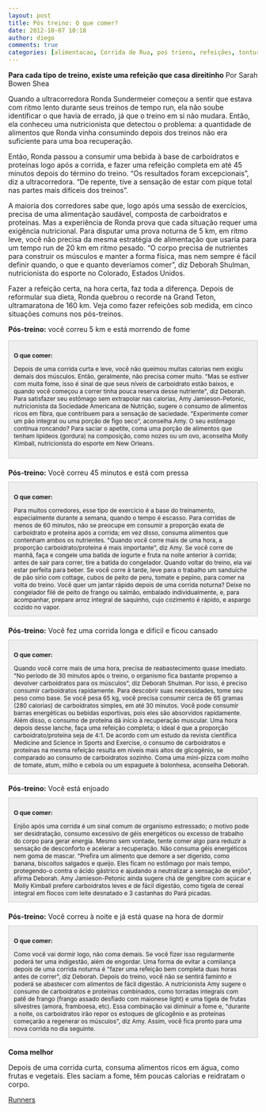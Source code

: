 ```yaml
---
layout: post
title: Pós treino: O que comer?
date: 2012-10-07 10:18
author: diego
comments: true
categories: [alimentacao, Corrida de Rua, pos trieno, refeições, tontura]
---
```

<strong>Para cada tipo de treino, existe uma refeição que casa direitinho</strong>
Por Sarah Bowen Shea

Quando a ultracorredora Ronda Sundermeier começou a sentir que estava com ritmo lento durante seus treinos de tempo run, ela não soube identificar o que havia de errado, já que o treino em si não mudara. Então, ela conheceu uma nutricionista que detectou o problema: a quantidade de alimentos que Ronda vinha consumindo depois dos treinos não era suficiente para uma boa recuperação.

Então, Ronda passou a consumir uma bebida à base de carboidratos e proteínas logo após a corrida, e fazer uma refeição completa em até 45 minutos depois do término do treino. “Os resultados foram excepcionais”, diz a ultracorredora. “De repente, tive a sensação de estar com pique total nas partes mais difíceis dos treinos”.

A maioria dos corredores sabe que, logo após uma sessão de exercícios, precisa de uma alimentação saudável, composta de carboidratos e proteínas. Mas a experiência de Ronda prova que cada situação requer uma exigência nutricional. Para disputar uma prova noturna de 5 km, em ritmo leve, você não precisa da mesma estratégia de alimentação que usaria para um tempo run de 20 km em ritmo pesado. “O corpo precisa de nutrientes para construir os músculos e manter a forma física, mas nem sempre é fácil definir quando, o que e quanto deveríamos comer”, diz Deborah Shulman, nutricionista do esporte no Colorado, Estados Unidos.

Fazer a refeição certa, na hora certa, faz toda a diferença. Depois de reformular sua dieta, Ronda quebrou o recorde na Grand Teton, ultramaratona de 160 km. Veja como fazer refeições sob medida, em cinco situações comuns nos pós-treinos.

<strong>Pós-treino:</strong> você correu 5 km e está morrendo de fome
<div style="padding: 10px; border: 1px solid #ccc; background-color: #eee; margin: 10px 0 20px 0; font-size: 12px; line-height: 15px;">

<strong>O que comer:</strong>

Depois de uma corrida curta e leve, você não queimou muitas calorias nem exigiu demais dos músculos. Então, geralmente, não precisa comer muito. "Mas se estiver com muita fome, isso é sinal de que seus níveis de carboidrato estão baixos, e quando você começou a correr tinha pouca reserva desse nutriente", diz Deborah. Para satisfazer seu estômago sem extrapolar nas calorias, Amy Jamieson-Petonic, nutricionista da Sociedade Americana de Nutrição, sugere o consumo de alimentos ricos em fibra, que contribuem para a sensação de saciedade. "Experimente comer um pão integral ou uma porção de figo seco", aconselha Amy. O seu estômago continua roncando? Para saciar o apetite, coma uma porção de alimentos que tenham lipídeos (gordura) na composição, como nozes ou um ovo, aconselha Molly Kimball, nutricionista do esporte em New Orleans.

</div>
<strong>Pós-treino:</strong> Você correu 45 minutos e está com pressa
<div style="padding: 10px; border: 1px solid #ccc; background-color: #eee; margin: 10px 0 20px 0; font-size: 12px; line-height: 15px;">
<p class="subtitulo"><strong>O que comer:</strong></p>
Para muitos corredores, esse tipo de exercício é a base do treinamento, especialmente durante a semana, quando o tempo é escasso. Para corridas de menos de 60 minutos, não se preocupe em consumir a proporção exata de carboidrato e proteína após a corrida; em vez disso, consuma alimentos que contenham ambos os nutrientes. "Quando você corre mais de uma hora, a proporção carboidrato/proteína é mais importante", diz Amy. Se você corre de manhã, faça e congele uma batida de iogurte e fruta na noite anterior à corrida; antes de sair para correr, tire a batida do congelador. Quando voltar do treino, ela vai estar perfeita para beber. Se você corre à tarde, leve para o trabalho um sanduíche de pão sírio com cottage, cubos de peito de peru, tomate e pepino, para comer na volta do treino. Você quer um jantar rápido depois de uma corrida noturna? Deixe no congelador filé de peito de frango ou salmão, embalado individualmente, e, para acompanhar, prepare arroz integral de saquinho, cujo cozimento é rápido, e aspargo cozido no vapor.

</div>
<strong>Pós-treino:</strong> Você fez uma corrida longa e difícil e ficou cansado
<div style="padding: 10px; border: 1px solid #ccc; background-color: #eee; margin: 10px 0 20px 0; font-size: 12px; line-height: 15px;">
<p class="subtitulo"><strong>O que comer:</strong></p>
Quando você corre mais de uma hora, precisa de reabastecimento quase imediato. "No período de 30 minutos após o treino, o organismo fica bastante propenso a devolver carboidratos para os músculos", diz Deborah Shulman. Por isso, é preciso consumir carboidratos rapidamente. Para descobrir suas necessidades, tome seu peso como base. Se você pesa 65 kg, você precisa consumir cerca de 65 gramas (280 calorias) de carboidratos simples, em até 30 minutos. Você pode consumir barras energéticas ou bebidas esportivas, pois eles são absorvidos rapidamente. Além disso, o consumo de proteína dá início à recuperação muscular. Uma hora depois desse lanche, faça uma refeição completa; o ideal é que a proporção carboidrato/proteína seja de 4:1. De acordo com um estudo da revista científica Medicine and Science in Sports and Exercise, o consumo de carboidratos e proteínas na mesma refeição resulta em níveis mais altos de glicogênio, se comparado ao consumo de carboidratos sozinho. Coma uma mini-pizza com molho de tomate, atum, milho e cebola ou um espaguete à bolonhesa, aconselha Deborah.

</div>
<strong>Pós-treino:</strong> Você está enjoado
<div style="padding: 10px; border: 1px solid #ccc; background-color: #eee; margin: 10px 0 20px 0; font-size: 12px; line-height: 15px;">
<p class="subtitulo"><strong>O que comer:</strong></p>
Enjôo após uma corrida é um sinal comum de organismo estressado; o motivo pode ser desidratação, consumo excessivo de géis energéticos ou excesso de trabalho do corpo para gerar energia. Mesmo sem vontade, tente comer algo para reduzir a sensação de desconforto e acelerar a recuperação. Não consuma géis energéticos nem goma de mascar. "Prefira um alimento que demore a ser digerido, como banana, biscoitos salgados e queijo. Eles ficam no estômago por mais tempo, protegendo-o contra o ácido gástrico e ajudando a neutralizar a sensação de enjôo", afirma Deborah. Amy Jamieson-Petonic ainda sugere chá de gengibre com açúcar e Molly Kimball prefere carboidratos leves e de fácil digestão, como tigela de cereal integral em flocos com leite desnatado e 3 castanhas do Pará picadas.

</div>
<strong>Pós-treino:</strong> Você correu à noite e já está quase na hora de dormir
<div style="padding: 10px; border: 1px solid #ccc; background-color: #eee; margin: 10px 0 20px 0; font-size: 12px; line-height: 15px;">
<p class="subtitulo"><strong>O que comer:</strong></p>
Como você vai dormir logo, não coma demais. Se você fizer isso regularmente poderá ter uma indigestão, além de engordar. Uma forma de evitar a comilança depois de uma corrida noturna é "fazer uma refeição bem completa duas horas antes de correr", diz Deborah. Depois do treino, você não se sentirá faminto e poderá se abastecer com alimentos de fácil digestão. A nutricionista Amy sugere o consumo de carboidratos e proteínas combinados, como torradas integrais com patê de frango (frango assado desfiado com maionese light) e uma tigela de frutas silvestres (amora, framboesa, etc). Essa combinação vai diminuir a fome e, "durante a noite, os carboidratos irão repor os estoques de glicogênio e as proteínas começarão a regenerar os músculos", diz Amy. Assim, você fica pronto para uma nova corrida no dia seguinte.

</div>
<p class="subtitulo"><strong>Coma melhor</strong></p>
Depois de uma corrida curta, consuma alimentos ricos em água, como frutas e vegetais. Eles saciam a fome, têm poucas calorias e reidratam o corpo.

<a href="http://runnersworld.abril.com.br/materias/alacarte/" target="_blank">Runners</a>
